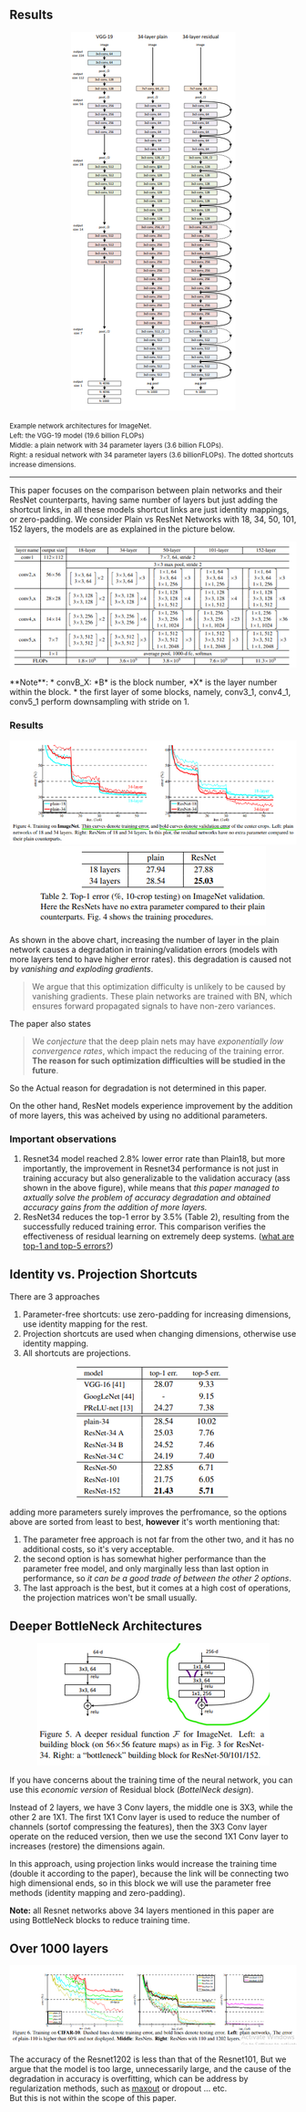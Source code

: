 ## Results
<p align='center'>
<img src='../../images/VGGvsPlaiNvsResNet.PNG' alt=''>
</p>

<small align="center">
  Example network architectures for ImageNet. <br>
  Left: the VGG-19 model (19.6 billion FLOPs)  <br />
  Middle: a plain network with 34 parameter layers (3.6 billion FLOPs). <br />
  Right: a residual network with 34 parameter layers (3.6 billionFLOPs). The dotted shortcuts increase dimensions.
</small>

---
  
This paper focuses on the comparison between plain networks and their ResNet counterparts, having same number of layers but just adding the shortcut links, in all these models shortcut links are just identity mappings, or zero-padding.
We consider Plain vs ResNet Networks with 18, 34, 50, 101, 152 layers, the models are as explained in the picture below.
<p align='center'>
<img src='../../images/Resnet-Model-compare.png' >
</p>
**Note**: 
* convB_X: *B* is the block number, *X* is the layer number within the block.
* the first layer of some blocks, namely, conv3_1, conv4_1, conv5_1 perform downsampling with stride on 1.

### Results
<p align='center'>
<img src='../../images/Resnet-Model-compare-chart.png'>
<img src='../../images/Resnet-Model-compare-table-18~34.png'>
</p>

As shown in the above chart, increasing the number of layer in the plain network causes a degradation in training/validation errors (models with more layers tend to have higher error rates). this degradation is caused not by *vanishing and exploding gradients*.

> We argue that this optimization difficulty is unlikely to be caused by vanishing gradients. These plain networks are trained with BN, which ensures forward propagated signals to have non-zero variances.

The paper also states

> We *conjecture* that the deep plain nets may have *exponentially low convergence rates*, which impact the reducing of the training error. **The reason for such optimization difficulties will be studied in the future**.

So the Actual reason for degradation is not determined in this paper.

On the other hand, ResNet models experience improvement by the addition of more layers, this was acheived by using no additional parameters.


### Important observations
1. Resnet34 model reached 2.8% lower error rate than Plain18, but more importantly, the improvement in Resnet34 performance is not just in training accuracy but also generalizable to the validation accuracy (ass shown in the above figure), while means that *this paper managed to axtually solve the problem of accuracy degradation and obtained accuracy gains from the addition of more layers.*
2. ResNet34 reduces the top-1 error by 3.5% (Table 2), resulting from the successfully reduced training error. This comparison verifies the effectiveness of residual learning on extremely deep systems. ([what are top-1 and top-5 errors?](https://stats.stackexchange.com/questions/156471/imagenet-what-is-top-1-and-top-5-error-rate))

## Identity vs. Projection Shortcuts
There are 3 approaches
1. Parameter-free shortcuts: use zero-padding for increasing dimensions, use identity mapping for the rest.
2. Projection shortcuts are used when changing dimensions, otherwise use identity mapping.
3. All shortcuts are projections.

<p align='center'>
<img title='Compare between different model and their respective top-1 and top-5 errors' src='../../images/Resnet-34-ABC.png'>
</p>

adding more parameters surely improves the perfromance, so the options above are sorted from least to best, **however** it's worth mentioning that:
1. The parameter free approach is not far from the other two, and it has no additional costs, so it's very acceptable.
2. the second option is has somewhat higher performance than the parameter free model, and only marginally less than last option in performance, so *it can be a good trade of between the other 2 options*.
3. The last approach is the best, but it comes at a high cost of operations, the projection matrices won't be small usually.

## Deeper BottleNeck Architectures
<p align='center'>
<img title='BottleNeck Resnet' src='../../images/Resnet-bottleNeckNetwork.png'>
</p>

If you have concerns about the training time of the neural network, you can use this *economic version* of Residual block (*BottelNeck design*).

Instead of 2 layers, we have 3 Conv layers, the middle one is 3X3, while the other 2 are 1X1.
The first 1X1 Conv layer is used to reduce the number of channels (sortof compressing the features), then the 3X3 Conv layer operate on the reduced version, then we use the second 1X1 Conv layer to increases (restore) the dimensions again.

In this approach, using projection links would increase the training time (double it according to the paper), because the link will be connecting two high dimensional ends, so in this block we will use the parameter free methods (identity mapping and zero-padding).

**Note:** all Resnet networks above 34 layers mentioned in this paper are using BottleNeck blocks to reduce training time.

## Over 1000 layers
<p align='center'>
<img  src='../../images/Resnet-moreCharts.png'>
</p>

The accuracy of the Resnet1202 is less than that of the Resnet101, But we argue that the model is too large, unnecessarily large, and the cause of the degradation in accuracy is overfitting, which can be address by regularization methods, such as [maxout](https://arxiv.org/pdf/1302.4389.pdf) or dropout ... etc.  
But this is not within the scope of this paper.